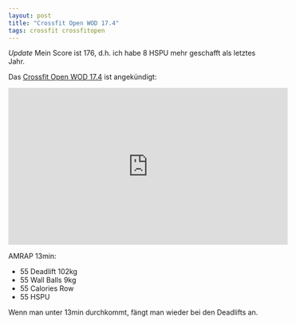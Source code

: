 ```yaml
---
layout: post
title: "Crossfit Open WOD 17.4"
tags: crossfit crossfitopen
---
```


*Update* Mein Score ist 176, d.h. ich habe 8 HSPU mehr geschafft als letztes Jahr.

Das [Crossfit Open WOD 17.4][0] ist angekündigt:

<iframe width="560" height="315" src="https://www.youtube-nocookie.com/embed/UNobmdSjB58" frameborder="0" allowfullscreen></iframe>

AMRAP 13min:

* 55 Deadlift 102kg
* 55 Wall Balls 9kg
* 55 Calories Row
* 55 HSPU

Wenn man unter 13min durchkommt, fängt man wieder bei den Deadlifts an.


[0]: https://games.crossfit.com/workouts/open/2017/17.4
